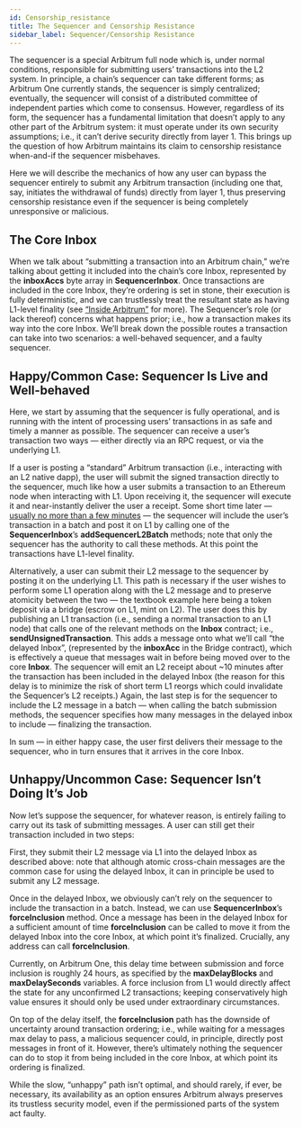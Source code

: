 ```yaml
---
id: Censorship_resistance
title: The Sequencer and Censorship Resistance
sidebar_label: Sequencer/Censorship Resistance
---
```


The sequencer is a special Arbitrum full node which is, under normal conditions, responsible for submitting users’ transactions into the L2 system. In principle, a chain’s sequencer can take different forms; as Arbitrum One currently stands, the sequencer is simply centralized; eventually, the sequencer will consist of a distributed committee of independent parties which come to consensus. However, regardless of its form, the sequencer has a fundamental limitation that doesn’t apply to any other part of the Arbitrum system: it must operate under its own security assumptions; i.e., it can’t derive security directly from layer 1. This brings up the question of how Arbitrum maintains its claim to censorship resistance when-and-if the sequencer misbehaves. 

Here we will describe the mechanics of how any user can bypass the sequencer entirely to submit any Arbitrum transaction (including one that, say, initiates the withdrawal of funds) directly from layer 1, thus preserving censorship resistance even if the sequencer is being completely unresponsive or malicious.

## The Core Inbox

When we talk about “submitting a transaction into an Arbitrum chain,” we’re talking about getting it included into the chain’s core Inbox, represented by the **inboxAccs** byte array in **SequencerInbox**. Once transactions are included in the core Inbox, they’re ordering is set in stone, their execution is fully deterministic, and we can trustlessly treat the resultant state as having L1-level finality (see [“Inside Arbitrum”](https://developer.offchainlabs.com/docs/inside_arbitrum#the-big-picture) for more). The Sequencer’s role (or lack thereof) concerns what happens prior; i.e., how a transaction makes its way into the core Inbox. We’ll break down the possible routes a transaction can take into two scenarios: a well-behaved sequencer, and a faulty sequencer. 

## Happy/Common Case: Sequencer Is Live and Well-behaved

Here, we start by assuming that the sequencer is fully operational, and is running with the intent of processing users’ transactions in as safe and timely a manner as possible. The sequencer can receive a user’s transaction two ways — either directly via an RPC request, or via the underlying L1.

If a user is posting a “standard” Arbitrum transaction (i.e., interacting with an L2 native dapp), the user will submit the signed transaction directly to the sequencer, much like how a user submits a transaction to an Ethereum node when interacting with L1. Upon receiving it, the sequencer will execute it and near-instantly deliver the user a receipt. Some short time later — [usually no more than a few minutes](https://arbiscan.io/batches) — the sequencer will include the user’s transaction in a batch and post it on L1 by calling one of the **SequencerInbox**’s **addSequencerL2Batch** methods; note that only the sequencer has the authority to call these methods. At this point the transactions have L1-level finality. 



Alternatively, a user can submit their L2 message to the sequencer by posting it on the underlying L1. This path is necessary if the user wishes to perform some L1 operation along with the L2 message and to preserve atomicity between the two — the textbook example here being a token deposit via a bridge (escrow on L1, mint on L2). The user does this by publishing an L1 transaction (i.e., sending a normal transaction to an L1 node) that calls one of the relevant methods on the **Inbox** contract; i.e., **sendUnsignedTransaction**. This adds a message onto what we’ll call “the delayed Inbox”, (represented by the **inboxAcc** in the Bridge contract), which is effectively a queue that messages wait in before being moved over to the core **Inbox**. The sequencer will emit an L2 receipt about ~10 minutes after the transaction has been included in the delayed Inbox (the reason for this delay is to minimize the risk of short term L1 reorgs which could invalidate the Sequencer’s L2 receipts.) Again, the last step is for the sequencer to include the L2 message in a batch — when calling the batch submission methods, the sequencer specifies how many messages in the delayed inbox to include — finalizing the transaction.

	
In sum — in either happy case, the user first delivers their message to the sequencer, who in turn ensures that it arrives in the core Inbox. 

## Unhappy/Uncommon Case: Sequencer Isn’t Doing It’s Job


Now let’s suppose the sequencer, for whatever reason, is entirely failing to carry out its task of submitting messages. A user can still get their transaction included in two steps:

First, they submit their L2 message via L1 into the delayed Inbox as described above: note that although atomic cross-chain messages are the common case for using the delayed Inbox, it can in principle be used to submit any L2 message. 

Once in the delayed Inbox, we obviously can’t rely on the sequencer to include the transaction in a batch. Instead, we can use **SequencerInbox**’s **forceInclusion** method. Once a message has been in the delayed Inbox for a sufficient amount of time **forceInclusion** can be called to move it from the delayed Inbox into the core Inbox, at which point it’s finalized. Crucially, any address can call **forceInclusion**. 

Currently, on Arbitrum One, this delay time between submission and force inclusion is roughly 24 hours, as specified by the **maxDelayBlocks** and **maxDelaySeconds** variables. A force inclusion from L1 would directly affect the state for any unconfirmed L2 transactions; keeping conservatively high value ensures it should only be used under extraordinary circumstances.

On top of the delay itself, the **forceInclusion** path has the downside of uncertainty around transaction ordering; i.e., while waiting for a messages max delay to pass, a malicious sequencer could, in principle, directly post messages in front of it. However, there’s ultimately nothing the sequencer can do to stop it from being included in the core Inbox, at which point its ordering is finalized.
	
While the slow, “unhappy” path isn’t optimal, and should rarely, if ever, be necessary, its availability as an option ensures Arbitrum always preserves its trustless security model, even if the permissioned parts of the system act faulty.
